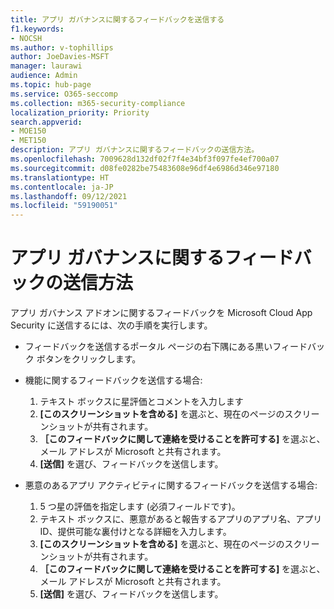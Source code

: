 ```yaml
---
title: アプリ ガバナンスに関するフィードバックを送信する
f1.keywords:
- NOCSH
ms.author: v-tophillips
author: JoeDavies-MSFT
manager: laurawi
audience: Admin
ms.topic: hub-page
ms.service: O365-seccomp
ms.collection: m365-security-compliance
localization_priority: Priority
search.appverid:
- MOE150
- MET150
description: アプリ ガバナンスに関するフィードバックの送信方法。
ms.openlocfilehash: 7009628d132df02f7f4e34bf3f097fe4ef700a07
ms.sourcegitcommit: d08fe0282be75483608e96df4e6986d346e97180
ms.translationtype: HT
ms.contentlocale: ja-JP
ms.lasthandoff: 09/12/2021
ms.locfileid: "59190051"
---
```

# <a name="how-to-submit-feedback-on-app-governance"></a>アプリ ガバナンスに関するフィードバックの送信方法 

アプリ ガバナンス アドオンに関するフィードバックを Microsoft Cloud App Security に送信するには、次の手順を実行します。

- フィードバックを送信するポータル ページの右下隅にある黒いフィードバック ボタンをクリックします。

- 機能に関するフィードバックを送信する場合:
  1. テキスト ボックスに星評価とコメントを入力します  
  1. **[このスクリーンショットを含める]** を選ぶと、現在のページのスクリーンショットが共有されます。  
  1. **［このフィードバックに関して連絡を受けることを許可する]** を選ぶと、メール アドレスが Microsoft と共有されます。
  1. **[送信]** を選び、フィードバックを送信します。

- 悪意のあるアプリ アクティビティに関するフィードバックを送信する場合:

  1. 5 つ星の評価を指定します (必須フィールドです)。
  1. テキスト ボックスに、悪意があると報告するアプリのアプリ名、アプリ ID、提供可能な裏付けとなる詳細を入力します。
  1. **[このスクリーンショットを含める]** を選ぶと、現在のページのスクリーンショットが共有されます。  
  1. **［このフィードバックに関して連絡を受けることを許可する]** を選ぶと、メール アドレスが Microsoft と共有されます。
  1. **[送信]** を選び、フィードバックを送信します。